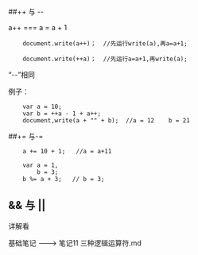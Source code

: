 ##++ 与 --

a++  === a = a + 1
		
		document.write(a++)；  //先运行write(a),再a=a+1;
		
		document.write(++a)；  //先运行a=a+1,再write(a);

“--”相同


例子：
		
		var a = 10;
		var b = ++a - 1 + a++;
		document,write(a + "" + b);  //a = 12    b = 21


##+= 与-=

		a += 10 + 1;   //a = a+11
		
		var a = 1,
			b = 3;
		b %= a + 3;   // b = 3; 

##  &&  与 ||

详解看

基础笔记  --->  笔记11 三种逻辑运算符.md